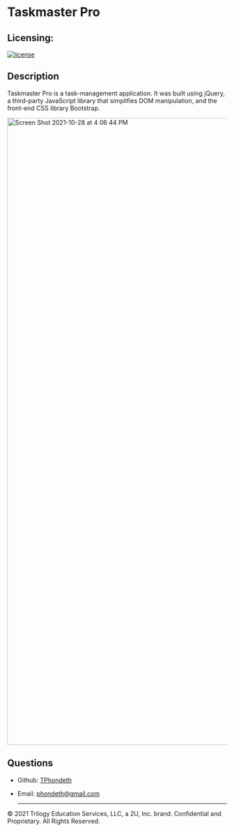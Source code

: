 # Taskmaster Pro

## Licensing:
[![license](https://img.shields.io/badge/license-MIT-brightgreen)](https://shields.io)

## Description
Taskmaster Pro is a task-management application. It was built using jQuery, a third-party JavaScript library that simplifies DOM manipulation, and the front-end CSS library Bootstrap.

<img width="1440" alt="Screen Shot 2021-10-28 at 4 06 44 PM" src="https://user-images.githubusercontent.com/77017355/139327934-4dfa16eb-0751-456b-a819-f4fbf393de15.png">

## Questions
- Github: [TPhondeth](https://github.com/TPhondeth)
- Email: phondeth@gmail.com
  
  ----
© 2021 Trilogy Education Services, LLC, a 2U, Inc. brand. Confidential and Proprietary. All Rights Reserved.
